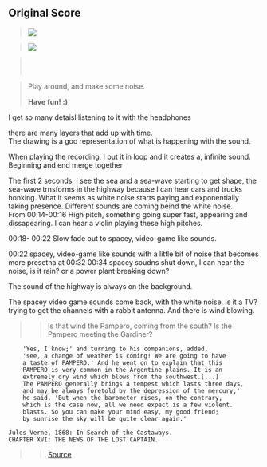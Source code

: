 ## Original Score

> <img src="https://i.imgur.com/aox1rQY.png">

> <img src="https://i.imgur.com/2dVDhFV.png">

> <br></br>

> Play around, and make some noise.  
> 
> **Have fun! :)**
> 

I get so many detaisl listening to it with the headphones

there are many layers that add up with time.  
The drawing is a goo representation of what is happening with the sound. 

When playing the recording, I put it in loop and it creates a, infinite sound. Beginning and end merge together

The first 2 seconds, I see the sea and a sea-wave starting to get shape, the sea-wave trnsforms in the highway because I can hear cars and trucks honking. 
What it seems as white noise starts paying and exponentially taking presence. 
Different sounds are coming beind the white noise.  
From 00:14-00:16 High pitch, something going super fast, appearing and dissapearing. I can hear a violin playing these high pitches.

 00:18- 00:22 Slow fade out to spacey, video-game like sounds. 
 
 00:22 spacey, video-game like sounds with a little bit of noise that becomes more presetna at 00:32
  00:34 spacey soudns shut down, I can hear the noise, is it rain? or a power plant breaking down?
  
   The sound of the highway is always on the background. 
    
   The spacey video game sounds come back, with the white noise. is it a TV? trying to get the channels with a rabbit antenna. And there is wind blowing.
    
   > > Is that wind the Pampero, coming from the south? Is the Pampero meeting the Gardiner? 
  

```
	'Yes, I know;' and turning to his companions, added,  
    'see, a change of weather is coming! We are going to have  
    a taste of PAMPERO.' And he went on to explain that this 
    PAMPERO is very common in the Argentine plains. It is an 
    extremely dry wind which blows from the southwest.[...]  
    The PAMPERO generally brings a tempest which lasts three days,  
    and may be always foretold by the depression of the mercury,'  
    he said. 'But when the barometer rises, on the contrary,  
    which is the case now, all we need expect is a few violent. 
    blasts. So you can make your mind easy, my good friend;  
    by sunrise the sky will be quite clear again.'

Jules Verne, 1868: In Search of the Castaways.  
CHAPTER XVI: THE NEWS OF THE LOST CAPTAIN. 
```




 

> >[Source][sourceID]

[sourceID]: https://www.weatheronline.co.uk/reports/wind/The-Pampero.htm "Pampero"



 


